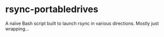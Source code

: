[//]: # ( vim: set fdl=3 fdm=expr:)

rsync-portabledrives
====================

A naïve Bash script built to launch rsync in various directions. Mostly just wrapping...

